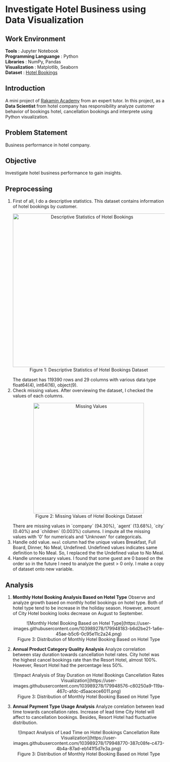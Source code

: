 # **Investigate Hotel Business using Data Visualization**

## **Work Environment**
**Tools**                   : Jupyter Notebook<br>
**Programming Languange**   : Python<br>
**Libraries**               : NumPy, Pandas<br>
**Visualization**           : Matplotlib, Seaborn<br>
**Dataset**                 : [Hotel Bookings](https://github.com/bagusganjarl/hotel-business/blob/7d63a180c4a151c8b22b177eafae24d047ca383f/hotel_bookings_data.csv)

## **Introduction**
A mini project of [Rakamin Academy](https://www.rakamin.com/) from an expert tutor. In this project, as a **Data Scientist** from hotel company has responsibility analyze customer behavior of bookings hotel, cancellation bookings and interprete using Python visualization.

## **Problem Statement**
Business performance in hotel company.

## **Objective**
Investigate hotel business performance to gain insights.

## **Preprocessing**
1. First of all, I do a descriptive statistics. This dataset contains information of hotel bookings by customer.
   <p align="center">
    <img width="485" alt="Descriptive Statistics of Hotel Bookings" src="https://user-images.githubusercontent.com/103989278/179944979-b00638e8-0ccb-469e-a007-2a0a0dd92d1e.png"> <br>
    Figure 1: Descriptive Statistics of Hotel Bookings Dataset
   </p>
   The dataset has 119390 rows and 29 columns with various data type float64(4), int64(16), object(9).
2. Check missing values. After overviewing the dataset, I checked the values of each columns.
   <p align="center">
    <img width="349" alt="Missing Values" src="https://user-images.githubusercontent.com/103989278/179947510-a956c1aa-e66e-459d-834e-332cdf4067cb.png"> <br>
    Figure 2: Missing Values of Hotel Bookings Dataset
   </p>
   There are missing values in `company` (94.30%), `agent` (13.68%), `city` (0.40%) and `children` (0.003%) columns. I impute all the missing values with '0' for numericals and 'Unknown' for categoricals.
3. Handle odd value. `meal` column had the unique values Breakfast, Full Board, Dinner, No Meal, Undefined. Undefined values
   indicates same definition to No Meal. So, I replaced the the Undefined value to No Meal. 
4. Handle unnecessary values. I found that some guest are 0 based on the order so in the future I need to analyze the
   guest > 0 only. I make a copy of dataset onto new variable.

## **Analysis**
1. **Monthly Hotel Booking Analysis Based on Hotel Type**
   Observe and analyze growth based on monthly hotlel bookings on hotel type. Both of hotel type tend to be increase in the holiday season. However, amount of City Hotel booking looks decrease on August to September. 
   <p align="center">
    ![Monthly Hotel Booking Based on Hotel Type](https://user-images.githubusercontent.com/103989278/179948183-b6d2be21-1a6e-45ae-b5c6-0c95e11c2a24.png)<br>
    Figure 3: Distribution of Monthly Hotel Booking Based on Hotel Type
   </p>
2. **Annual Product Category Quality Analysis**
   Analyze correlation between stay duration towards cancellation hotel rates. City hotel was the highest cancel bookings rate than the Resort Hotel, almost 100%. However, Resort Hotel had the percentage less 50%.
   <p align="center">
    ![Impact Analysis of Stay Duration on Hotel Bookings Cancellation Rates Visualization](https://user-images.githubusercontent.com/103989278/179948576-c80250a9-119a-467c-afdc-d5aacece6011.png)<br>
    Figure 3: Distribution of Monthly Hotel Booking Based on Hotel Type
   </p>
3. **Annual Payment Type Usage Analysis**
   Analyze corelation between lead time towards cancellation rates. Increase of lead time City Hotel will affect to cancellation bookings. Besides, Resort Hotel had fluctuative distribution.
   <p align="center">
    ![Impact Analysis of Lead Time on Hotel Bookings Cancellation Rate Visualization](https://user-images.githubusercontent.com/103989278/179948770-387c08fe-c473-4b4a-87ad-eb141f5d7e3a.png)<br>
    Figure 3: Distribution of Monthly Hotel Booking Based on Hotel Type
   </p>